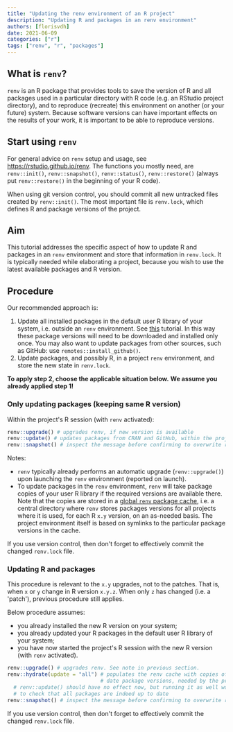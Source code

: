 ```yaml
---
title: "Updating the renv environment of an R project"
description: "Updating R and packages in an renv environment"
authors: [florisvdh]
date: 2021-06-09
categories: ["r"]
tags: ["renv", "r", "packages"]
---
```


## What is `renv`?

`renv` is an R package that provides tools to save the version of R and all packages used in a particular directory with R code (e.g. an RStudio project directory), and to reproduce (recreate) this environment on another (or your future) system.
Because software versions can have important effects on the results of your work, it is important to be able to reproduce versions.

## Start using `renv`

For general advice on `renv` setup and usage, see <https://rstudio.github.io/renv>.
The functions you mostly need, are `renv::init()`, `renv::snapshot()`, `renv::status()`, `renv::restore()` (always put `renv::restore()` in the beginning of your R code).

When using git version control, you should commit all new untracked files created by `renv::init()`.
The most important file is `renv.lock`, which defines R and package versions of the project.

## Aim

This tutorial addresses the specific aspect of how to update R and packages in an `renv` environment and store that information in `renv.lock`.
It is typically needed while elaborating a project, because you wish to use the latest available packages and R version.

## Procedure

Our recommended approach is:

1. Update all installed packages in the default user R library of your system, i.e. outside an `renv` environment.
See [this](../../installation/user/user_install_r) tutorial.
In this way these package versions will need to be downloaded and installed only once.
You may also want to update packages from other sources, such as GitHub: use `remotes::install_github()`.
1. Update packages, and possibly R, in a project `renv` environment, and store the new state in `renv.lock`.

**To apply step 2, choose the applicable situation below.**
**We assume you already applied step 1!**

### Only updating packages (keeping same R version)

Within the project's R session (with `renv` activated):

```r
renv::upgrade() # upgrades renv, if new version is available
renv::update() # updates packages from CRAN and GitHub, within the project
renv::snapshot() # inspect the message before confirming to overwrite renv.lock
```

Notes:

- `renv` typically already performs an automatic upgrade (`renv::upgrade()`) upon launching the `renv` environment (reported on launch).
- To update packages in the `renv` environment, `renv` will take package copies of your user R library if the required versions are available there.
Note that the copies are stored in a [global `renv` package cache](https://rstudio.github.io/renv/articles/renv.html#cache-1), i.e. a central directory where `renv` stores packages versions for all projects where it is used, for each R `x.y` version, on an as-needed basis.
The project environment itself is based on symlinks to the particular package versions in the cache.

If you use version control, then don't forget to effectively commit the changed `renv.lock` file.

### Updating R and packages

This procedure is relevant to the `x.y` upgrades, not to the patches.
That is, when `x` or `y` change in R version `x.y.z`.
When only `z` has changed (i.e. a 'patch'), previous procedure still applies. 

Below procedure assumes:

- you already installed the new R version on your system;
- you already updated your R packages in the default user R library of your system;
- you have now started the project's R session with the new R version (with `renv` activated).

```r
renv::upgrade() # upgrades renv. See note in previous section.
renv::hydrate(update = "all") # populates the renv cache with copies of up to 
                              # date package versions, needed by the project
  # renv::update() should have no effect now, but running it as well won't harm 
  # to check that all packages are indeed up to date
renv::snapshot() # inspect the message before confirming to overwrite renv.lock
```

If you use version control, then don't forget to effectively commit the changed `renv.lock` file.
